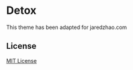 # Detox

This theme has been adapted for jaredzhao.com

## License

[MIT License](http://oswaldoacauan.mit-license.org/)